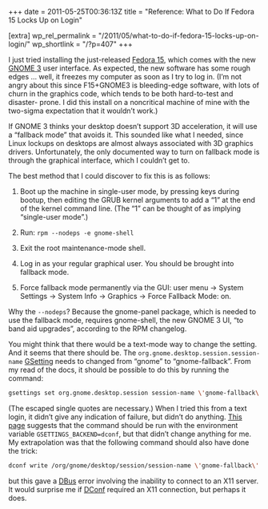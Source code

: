 +++
date = 2011-05-25T00:36:13Z
title = "Reference: What to Do If Fedora 15 Locks Up on Login"

[extra]
wp_rel_permalink = "/2011/05/what-to-do-if-fedora-15-locks-up-on-login/"
wp_shortlink = "/?p=407"
+++

I just tried installing the just-released
[Fedora 15](http://fedoraproject.org/), which comes with the new
[GNOME 3](http://gnome.org/) user interface. As expected, the new software has
some rough edges … well, it freezes my computer as soon as I try to log in.
(I’m not angry about this since F15+GNOME3 is bleeding-edge software, with
lots of churn in the graphics code, which tends to be both hard-to-test and
disaster- prone. I did this install on a noncritical machine of mine with the
two-sigma expectation that it wouldn’t work.)

If GNOME 3 thinks your desktop doesn’t support 3D acceleration, it will use a
“fallback mode” that avoids it. This sounded like what I needed, since Linux
lockups on desktops are almost always associated with 3D graphics drivers.
Unfortunately, the only documented way to turn on fallback mode is through the
graphical interface, which I couldn’t get to.

The best method that I could discover to fix this is as follows:

1. Boot up the machine in single-user mode, by pressing keys during bootup,
   then editing the GRUB kernel arguments to add a “1” at the end of the
   kernel command line. (The “1” can be thought of as implying “single-user
   mode”.)

2. Run: `rpm --nodeps -e gnome-shell`

3. Exit the root maintenance-mode shell.

4. Log in as your regular graphical user. You should be brought into fallback
   mode.

5. Force fallback mode permanently via the GUI: user menu → System Settings →
   System Info → Graphics → Force Fallback Mode: on.

Why the `--nodeps`? Because the gnome-panel package, which is needed to use
the fallback mode, requires gnome-shell, the new GNOME 3 UI, “to band aid
upgrades”, according to the RPM changelog.

You might think that there would be a text-mode way to change the setting. And
it seems that there should be. The `org.gnome.desktop.session.session-name`
[GSetting](http://live.gnome.org/GnomeGoals/GSettingsMigration) needs to
changed from “gnome” to “gnome-fallback”. From my read of the docs, it should
be possible to do this by running the command:

```sh
gsettings set org.gnome.desktop.session session-name \'gnome-fallback\'
```

(The escaped single quotes are necessary.) When I tried this from a text
login, it didn’t give any indication of failure, but didn’t do anything.
[This page](https://wiki.archlinux.org/index.php/GNOME) suggests that the
command should be run with the environment variable `GSETTINGS_BACKEND=dconf`,
but that didn’t change anything for me. My extrapolation was that the
following command should also have done the trick:

```sh
dconf write /org/gnome/desktop/session/session-name \'gnome-fallback\'
```

but this gave a [DBus](http://www.freedesktop.org/wiki/Software/dbus) error
involving the inability to connect to an X11 server. It would surprise me if
[DConf](http://live.gnome.org/dconf) required an X11 connection, but perhaps
it does.
